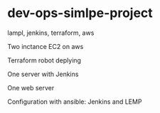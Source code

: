 # dev-ops-simlpe-project
lampl, jenkins, terraform, aws

Two inctance EC2 on aws

Terraform robot deplying

One server with Jenkins

One web server 

Configuration with ansible: Jenkins and LEMP
